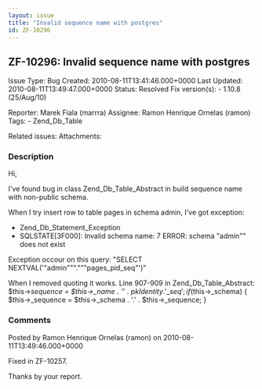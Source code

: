 ```yaml
---
layout: issue
title: "Invalid sequence name with postgres"
id: ZF-10296
---
```


ZF-10296: Invalid sequence name with postgres
---------------------------------------------

 Issue Type: Bug Created: 2010-08-11T13:41:46.000+0000 Last Updated: 2010-08-11T13:49:47.000+0000 Status: Resolved Fix version(s): - 1.10.8 (25/Aug/10)
 
 Reporter:  Marek Fiala (marrra)  Assignee:  Ramon Henrique Ornelas (ramon)  Tags: - Zend\_Db\_Table
 
 Related issues: 
 Attachments: 
### Description

Hi,

I've found bug in class Zend\_Db\_Table\_Abstract in build sequence name with non-public schema.

When I try insert row to table pages in schema admin, I've got exception:

- Zend\_Db\_Statement\_Exception
- SQLSTATE[3F000]: Invalid schema name: 7 ERROR: schema "admin"" does not exist

Exception occour on this query: "SELECT NEXTVAL('"admin"""."""pages\_pid\_seq"')"

When I removed quoting it works. Line 907-909 in Zend\_Db\_Table\_Abstract: $this->_sequence = $this->\_name . '_' . $pkIdentity . '\_seq'; if ($this->\_schema) { $this->\_sequence = $this->\_schema . '.' . $this->\_sequence; }

 

 

### Comments

Posted by Ramon Henrique Ornelas (ramon) on 2010-08-11T13:49:46.000+0000

Fixed in ZF-10257.

Thanks by your report.

 

 
